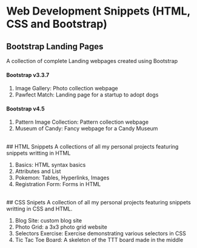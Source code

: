 # Web Development Snippets (HTML, CSS and Bootstrap)

## Bootstrap Landing Pages
A collection of complete Landing webpages created using Bootstrap

#### Bootstrap v3.3.7
1. Image Gallery: Photo collection webpage
2. Pawfect Match: Landing page for a startup to adopt dogs

#### Bootstrap v4.5
1. Pattern Image Collection: Pattern collection webpage
2. Museum of Candy: Fancy webpage for a Candy Museum
<br>
## HTML Snippets
A collections of all my personal projects featuring snippets writting in HTML

1. Basics: HTML syntax basics
2. Attributes and List
3. Pokemon: Tables, Hyperlinks, Images
4. Registration Form: Forms in HTML
<br>
## CSS Snipets
A collection of all my personal projects featuring snippets writting in CSS and HTML.

1. Blog Site: custom blog site
2. Photo Grid: a 3x3 photo grid website
3. Selectors Exercise: Exercise demonstrating various selectors in CSS
4. Tic Tac Toe Board: A skeleton of the TTT board made in the middle


